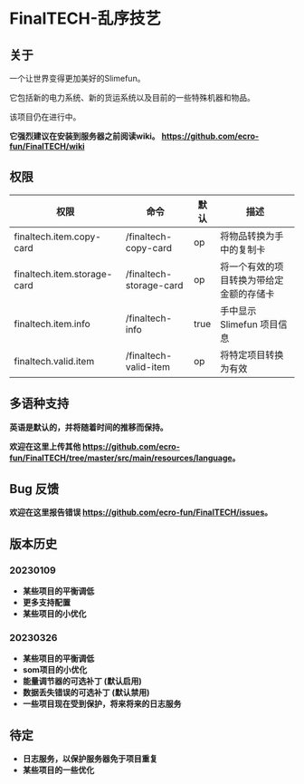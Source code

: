 
# FinalTECH-乱序技艺


## 关于


一个让世界变得更加美好的Slimefun。

它包括新的电力系统、新的货运系统以及目前的一些特殊机器和物品。

该项目仍在进行中。

<b>它强烈建议在安装到服务器之前阅读wiki。 <https://github.com/ecro-fun/FinalTECH/wiki>

## 权限

| 权限                          | 命令                      | 默认   | 描述                   |
| --------------------------- | ----------------------- | ---- | -------------------- |
| finaltech.item.copy-card    | /finaltech-copy-card    | op   | 将物品转换为手中的复制卡         |
| finaltech.item.storage-card | /finaltech-storage-card | op   | 将一个有效的项目转换为带给定金额的存储卡 |
| finaltech.item.info         | /finaltech-info         | true | 手中显示 Slimefun 项目信息   |
| finaltech.valid.item        | /finaltech-valid-item   | op   | 将特定项目转换为有效           |

## 多语种支持

英语是默认的，并将随着时间的推移而保持。

欢迎在这里上传其他 <https://github.com/ecro-fun/FinalTECH/tree/master/src/main/resources/language>。

## Bug 反馈

欢迎在这里报告错误 <https://github.com/ecro-fun/FinalTECH/issues>。

## 版本历史

### 20230109

+ 某些项目的平衡调低
+ 更多支持配置
+ 某些项目的小优化

### 20230326

+ 某些项目的平衡调低
+ som项目的小优化
+ 能量调节器的可选补丁 (默认启用)
+ 数据丢失错误的可选补丁 (默认禁用)
+ 一些项目现在受到保护，将来将来的日志服务

## 待定

+ 日志服务，以保护服务器免于项目重复
+ 某些项目的一些优化
